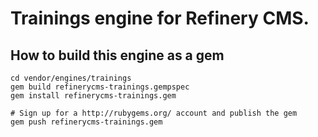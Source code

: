 # Trainings engine for Refinery CMS.

## How to build this engine as a gem

    cd vendor/engines/trainings
    gem build refinerycms-trainings.gempspec
    gem install refinerycms-trainings.gem
    
    # Sign up for a http://rubygems.org/ account and publish the gem
    gem push refinerycms-trainings.gem